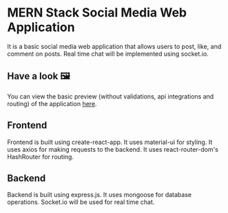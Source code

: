 # MERN Stack Social Media Web Application

It is a basic social media web application that allows users to post, like, and comment on posts. Real time chat will be implemented using socket.io.

## Have a look 🖼️
You can view the basic preview (without validations, api integrations and routing) of the application [here](https://thedistortedwajdan.github.io/mern-social-media/).

## Frontend

Frontend is built using create-react-app. It uses material-ui for styling. It uses axios for making requests to the backend. It uses react-router-dom's HashRouter for routing.

## Backend

Backend is built using express.js. It uses mongoose for database operations. Socket.io will be used for real time chat.
